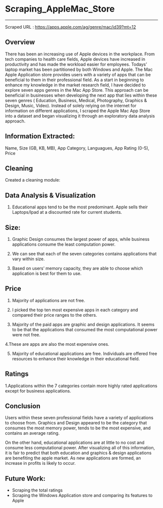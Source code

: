 # Scraping_AppleMac_Store
-------
Scraped URL : https://apps.apple.com/ag/genre/mac/id39?mt=12

Overview 
--------

There has been an increasing use of Apple devices in the workplace.
From tech companies to health care fields, Apple devices have increased in productivity and has made the workload easier for employees. Todays’ laptop market has been partitioned by both  Windows and Apple.
The Mac Apple Application store provides users with a variety of apps that can be beneficial to them in their professional field. As a start in beginning to enhance my knowledge in the market research field, I have decided to explore seven apps genres in the Mac App Store. 
This approach can be beneficial in businesses when developing the next app that lies within these seven genres ( Education, Business, Medical, Photography, Graphics & Design, Music, Video). 
Instead of solely relying on the internet for information on different applications, I scraped the Apple Mac App Store into a dataset and began visualizing it through an exploratory data analysis approach. 

Information Extracted: 
----------------------
Name, Size (GB, KB, MB), App Category, Languagues, App Rating (0-5), Price

Cleaning
--------
Created a cleaning module: 

Data Analysis & Visualization 
-----------------------------

1. Educational apps tend to be the most predominant. Apple sells their Laptops/Ipad at a discounted rate for current students.

Size: 
-----

1. Graphic Design consumes the largest power of apps, while business applications consume the least computation power.

2. We can see that each of the seven categories contains applications that vary within size.

3. Based on users’ memory capacity, they are able to choose which application is best for them to use.

Price
-----
1. Majority of applications are not free.

2. I picked the top ten most expensive apps in each category and compared their price ranges to the others.

3. Majority of the paid apps are graphic and design applications. It seems to be that the applications that consumed the most computational power were not free.

4.These are apps are also the most expensive ones. 

5. Majority of educational applications are free.  Individuals are offered free resources to enhance their knowledge in their educational field. 

Ratings 
-------
1.Applications within the 7 categories contain more highly rated applications except for business applications. 

Conclusion
----------
  Users within these seven professional fields have a variety of applications to choose from. Graphics and Design appeared to be the category that consumes the most memory power, tends to be the most expensive, and contains an average rating.

  On the other hand, educational applications are at little to no cost and consume less computational power. After visualizing all of this information, it is fair to predict that both education and graphics & design applications are benefiting the apple market. As new applications are formed, an increase in profits is likely to occur.
  
Future Work: 
------------
 - Scraping the total ratings
 - Scraping the Windows Application store and comparing its features to Apple

